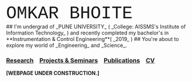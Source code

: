 <body style="background-color:powderorange;" style="font-familt:roman;"> 
<font size="50" style="font-family:courier;">OMKAR BHOITE </font> <br/> ## I'm undergrad of _PUNE UNIVERSITY_ ( _College: AISSMS's Institute of Information Technology_ ) and recently completed my bachelor's in **Instrumentation & Control Engineering**( _2019_ ) 
</body>
## You're about to explore my world of _Engineering_ and _Science_.

###  [Research](r.md) &ensp; [Projects & Seminars](pro.md) &ensp; [Publications](p.md) &ensp;  [CV](https://github.com/omkarbhoite25/Omkar/raw/master/Omkar_CV.pdf) 













**[WEBPAGE UNDER CONSTRUCTION.]**

